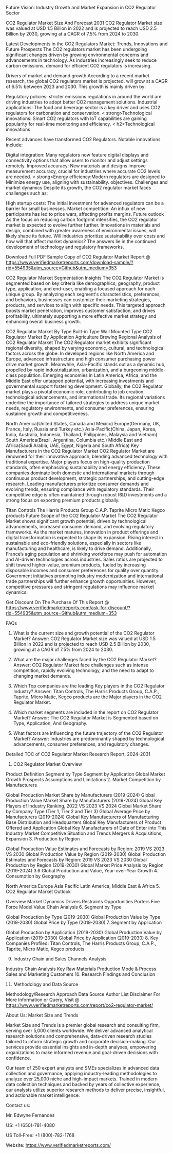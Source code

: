 Future Vision: Industry Growth and Market Expansion in CO2 Regulator Sector


CO2 Regulator Market Size And Forecast 2031
CO2 Regulator Market size was valued at USD 1.5 Billion in 2022 and is projected to reach USD 2.5 Billion by 2030, growing at a CAGR of 7.5% from 2024 to 2030.

Latest Developments in the CO2 Regulators Market: Trends, Innovations and Future Prospects
The CO2 regulators market has been undergoing significant changes driven by growing environmental concerns and advancements in technology. As industries increasingly seek to reduce carbon emissions, demand for efficient CO2 regulators is increasing.

Drivers of market and demand growth
According to a recent market research, the global CO2 regulators market is projected. will grow at a CAGR of 6.5% between 2023 and 2030. This growth is mainly driven by:

Regulatory policies: stricter emissions regulations in around the world are driving industries to adopt better CO2 management solutions.
Industrial applications: The food and beverage sector is a key driver and uses CO2 regulators for carbonation and conservation.
< strong>Technological innovations: Smart CO2 regulators with IoT capabilities are gaining popularity for real-time monitoring and efficiency.
< h2>Technological innovations

Recent advances have transformed CO2 Regulators. Notable innovations include:

Digital integration: Many regulators now feature digital displays and connectivity options that allow users to monitor and adjust settings remotely.
Improved accuracy: New materials and designs improve measurement accuracy, crucial for industries where accurate CO2 levels are needed.
< strong>Energy efficiency:Modern regulators are designed to Minimize energy use, aligning with sustainability. objectives.
Challenges and market dynamics
Despite its growth, the CO2 regulator market faces challenges such as:

High startup costs: The initial investment for advanced regulators can be a barrier for small businesses.
Market competition: An influx of new participants has led to price wars, affecting profits margins.
Future outlook
As the focus on reducing carbon footprint intensifies, the CO2 regulator market is expected to evolve further further. Innovations in materials and design, combined with greater awareness of environmental issues, will likely shape its future. Will industries prioritize sustainability over costs and how will that affect market dynamics? The answers lie in the continued development of technology and regulatory frameworks.

Download Full PDF Sample Copy of CO2 Regulator Market Report @ https://www.verifiedmarketreports.com/download-sample/?rid=554935&utm_source=Github&utm_medium=353

CO2 Regulator Market Segmentation Insights
The CO2 Regulator Market is segmented based on key criteria like demographics, geography, product type, application, and end-user, enabling a focused approach for each unique group. By analyzing each segment's characteristics, preferences, and behaviors, businesses can customize their marketing strategies, products, and services to align with specific needs. This targeted approach boosts market penetration, improves customer satisfaction, and drives profitability, ultimately supporting a more effective market strategy and enhancing overall business growth.

CO2 Regulator Market By Type
Built-in Type
Wall Mounted Type
CO2 Regulator Market By Application
Agriculture
Brewing
Regional Analysis of CO2 Regulator Market
The CO2 Regulator market exhibits significant regional diversity, shaped by varying economic, cultural, and technological factors across the globe. In developed regions like North America and Europe, advanced infrastructure and high consumer purchasing power drive market growth. Meanwhile, Asia-Pacific stands out as a dynamic hub, propelled by rapid industrialization, urbanization, and a burgeoning middle-class population. Emerging economies in Latin America, Africa, and the Middle East offer untapped potential, with increasing investments and governmental support fostering development. Globally, the CO2 Regulator market plays a pivotal economic role, contributing to job creation, technological advancements, and international trade. Its regional variations underline the importance of tailored strategies to address unique market needs, regulatory environments, and consumer preferences, ensuring sustained growth and competitiveness.

North America(United States, Canada and Mexico)
Europe(Germany, UK, France, Italy, Russia and Turkey etc.)
Asia-Pacific(China, Japan, Korea, India, Australia, Indonesia, Thailand, Philippines, Malaysia and Vietnam)
South America(Brazil, Argentina, Columbia etc.)
Middle East and Africa(Saudi Arabia, UAE, Egypt, Nigeria and South Africa)
Key Manufacturers in the CO2 Regulator Market
CO2 Regulator Market are renowned for their innovative approach, blending advanced technology with traditional expertise. Major players focus on high-quality production standards, often emphasizing sustainability and energy efficiency. These companies dominate both domestic and international markets through continuous product development, strategic partnerships, and cutting-edge research. Leading manufacturers prioritize consumer demands and evolving trends, ensuring compliance with regulatory standards. Their competitive edge is often maintained through robust R&D investments and a strong focus on exporting premium products globally.

Titan Controls
The Harris Products Group
C.A.P.
Taprite
Micro Matic
Kegco products
Future Scope of the CO2 Regulator Market
The CO2 Regulator Market shows significant growth potential, driven by technological advancements, increased consumer demand, and evolving regulatory frameworks. As the market matures, innovation in product offerings and digital transformation is expected to shape its expansion. Rising interest in sustainable and eco-friendly solutions, especially in sectors like manufacturing and healthcare, is likely to drive demand. Additionally, France’s aging population and shrinking workforce may push for automation and AI-driven technologies across industries. Sales ratios are projected to shift toward higher-value, premium products, fueled by increasing disposable incomes and consumer preferences for quality over quantity. Government initiatives promoting industry modernization and international trade partnerships will further enhance growth opportunities. However, competitive pressures and stringent regulations may influence market dynamics.

Get Discount On The Purchase Of This Report @ https://www.verifiedmarketreports.com/ask-for-discount/?rid=554935&utm_source=Github&utm_medium=353

FAQs
1. What is the current size and growth potential of the CO2 Regulator Market?
Answer: CO2 Regulator Market size was valued at USD 1.5 Billion in 2022 and is projected to reach USD 2.5 Billion by 2030, growing at a CAGR of 7.5% from 2024 to 2030.

2. What are the major challenges faced by the CO2 Regulator Market?
Answer: CO2 Regulator Market face challenges such as intense competition, rapidly evolving technology, and the need to adapt to changing market demands.

3. Which Top companies are the leading Key players in the CO2 Regulator Industry?
Answer: Titan Controls, The Harris Products Group, C.A.P., Taprite, Micro Matic, Kegco products are the Major players in the CO2 Regulator Market.

4. Which market segments are included in the report on CO2 Regulator Market?
Answer: The CO2 Regulator Market is Segmented based on Type, Application, And Geography.

5. What factors are influencing the future trajectory of the CO2 Regulator Market?
Answer: Industries are predominantly shaped by technological advancements, consumer preferences, and regulatory changes.

Detailed TOC of CO2 Regulator Market Research Report, 2024-2031
1. CO2 Regulator Market Overview

Product Definition
Segment by Type
Segment by Application
Global Market Growth Prospects
Assumptions and Limitations
2. Market Competition by Manufacturers

Global Production Market Share by Manufacturers (2019-2024)
Global Production Value Market Share by Manufacturers (2019-2024)
Global Key Players of Industry Ranking, 2022 VS 2023 VS 2024
Global Market Share by Company Type (Tier 1, Tier 2 and Tier 3)
Global Average Price by Manufacturers (2019-2024)
Global Key Manufacturers of Manufacturing Base Distribution and Headquarters
Global Key Manufacturers of Product Offered and Application
Global Key Manufacturers of Date of Enter into This Industry
Market Competitive Situation and Trends
Mergers & Acquisitions, Expansion
3. Production by Region

Global Production Value Estimates and Forecasts by Region: 2019 VS 2023 VS 2030
Global Production Value by Region (2019-2030)
Global Production Estimates and Forecasts by Region: 2019 VS 2023 VS 2030
Global Production by Region (2019-2030)
Global Market Price Analysis by Region (2019-2024) 3.6 Global Production and Value, Year-over-Year Growth
4. Consumption by Geography

North America
Europe
Asia Pacific
Latin America, Middle East & Africa
5. CO2 Regulator Market Outlook

Overview
Market Dynamics
Drivers
Restraints
Opportunities
Porters Five Force Model
Value Chain Analysis 
6. Segment by Type

Global Production by Type (2019-2030)
Global Production Value by Type (2019-2030)
Global Price by Type (2019-2030)
7. Segment by Application

Global Production by Application (2019-2030)
Global Production Value by Application (2019-2030)
Global Price by Application (2019-2030)
8. Key Companies Profiled: Titan Controls, The Harris Products Group, C.A.P., Taprite, Micro Matic, Kegco products

9. Industry Chain and Sales Channels Analysis

Industry Chain Analysis
Key Raw Materials
Production Mode & Process
Sales and Marketing
Customers
10. Research Findings and Conclusion

11. Methodology and Data Source

Methodology/Research Approach
Data Source
Author List
Disclaimer
For More Information or Query, Visit @ https://www.verifiedmarketreports.com/report/co2-regulator-market/

About Us: Market Size and Trends

Market Size and Trends is a premier global research and consulting firm, serving over 5,000 clients worldwide. We deliver advanced analytical research solutions and comprehensive, data-driven research studies tailored to inform strategic growth and corporate decision-making. Our services provide essential insights and in-depth analyses, empowering organizations to make informed revenue and goal-driven decisions with confidence.

Our team of 250 expert analysts and SMEs specializes in advanced data collection and governance, applying industry-leading methodologies to analyze over 25,000 niche and high-impact markets. Trained in modern data collection techniques and backed by years of collective experience, our analysts utilize superior research methods to deliver precise, insightful, and actionable market intelligence.

Contact us:

Mr. Edwyne Fernandes

US: +1 (650)-781-4080

US Toll-Free: +1 (800)-782-1768

Website: https://www.verifiedmarketreports.com/
